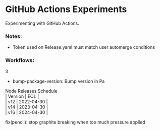 # GitHub Actions Experiments

Experimenting with GitHub Actions.

### Notes:

- Token used on Release.yaml must match user automerge conditions

### Workflows:

3

- bump-package-version: Bump version in Pa

Node Releases Schedule  
| Version | EOL |  
| v12 | 2022-04-30 |  
| v14 | 2023-04-30 |  
| v16 | 2024-04-30 |

fix(pencil): stop graphite breaking when too much pressure applied

